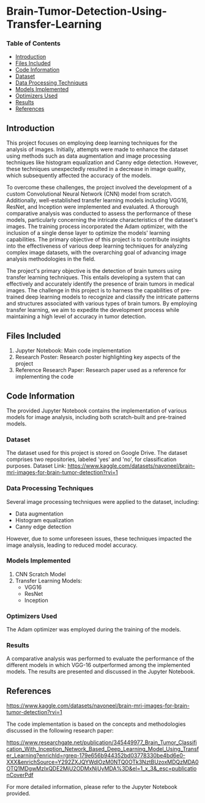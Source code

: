 # Brain-Tumor-Detection-Using-Transfer-Learning

### Table of Contents

- [Introduction](#introduction)
- [Files Included](#files-included)
- [Code Information](#code-information)
- [Dataset](#dataset)
- [Data Processing Techniques](#data-processing-techniques)
- [Models Implemented](#models-implemented)
- [Optimizers Used](#optimizers-used)
- [Results](#results)
- [References](#references)

## Introduction

This project focuses on employing deep learning techniques for the analysis of images. Initially, attempts were made to enhance the dataset using methods such as data augmentation and image processing techniques like histogram equalization and Canny edge detection. However, these techniques unexpectedly resulted in a decrease in image quality, which subsequently affected the accuracy of the models.

To overcome these challenges, the project involved the development of a custom Convolutional Neural Network (CNN) model from scratch. Additionally, well-established transfer learning models including VGG16, ResNet, and Inception were implemented and evaluated. A thorough comparative analysis was conducted to assess the performance of these models, particularly concerning the intricate characteristics of the dataset's images. The training process incorporated the Adam optimizer, with the inclusion of a single dense layer to optimize the models' learning capabilities. The primary objective of this project is to contribute insights into the effectiveness of various deep learning techniques for analyzing complex image datasets, with the overarching goal of advancing image analysis methodologies in the field.

The project's primary objective is the detection of brain tumors using transfer learning techniques. This entails developing a system that can effectively and accurately identify the presence of brain tumors in medical images. The challenge in this project is to harness the capabilities of pre-trained deep learning models to recognize and classify the intricate patterns and structures associated with various types of brain tumors. By employing transfer learning, we aim to expedite the development process while maintaining a high level of accuracy in tumor detection.

## Files Included

1. Jupyter Notebook: Main code implementation
2. Research Poster: Research poster highlighting key aspects of the project
3. Reference Research Paper: Research paper used as a reference for implementing the code

## Code Information

The provided Jupyter Notebook contains the implementation of various models for image analysis, including both scratch-built and pre-trained models.

### Dataset

The dataset used for this project is stored on Google Drive. The dataset comprises two repositories, labeled 'yes' and 'no', for classification purposes.
Dataset Link: https://www.kaggle.com/datasets/navoneel/brain-mri-images-for-brain-tumor-detection?rvi=1

### Data Processing Techniques

Several image processing techniques were applied to the dataset, including:
- Data augmentation
- Histogram equalization
- Canny edge detection

However, due to some unforeseen issues, these techniques impacted the image analysis, leading to reduced model accuracy.

### Models Implemented

1. CNN Scratch Model
2. Transfer Learning Models:
    - VGG16
    - ResNet
    - Inception

### Optimizers Used

The Adam optimizer was employed during the training of the models.

### Results

A comparative analysis was performed to evaluate the performance of the different models in which VGG-16 outperformed among the implemented models. The results are presented and discussed in the Jupyter Notebook.

## References

https://www.kaggle.com/datasets/navoneel/brain-mri-images-for-brain-tumor-detection?rvi=1

The code implementation is based on the concepts and methodologies discussed in the following research paper:

https://www.researchgate.net/publication/345449977_Brain_Tumor_Classification_With_Inception_Network_Based_Deep_Learning_Model_Using_Transfer_Learning?enrichId=rgreq-179e656b944352bd03778330be4bd6e0-XXX&enrichSource=Y292ZXJQYWdlOzM0NTQ0OTk3NztBUzoxMDQzMDA0OTQ1MDgwMzIxQDE2MjU2ODMxNjUyMDA%3D&el=1_x_3&_esc=publicationCoverPdf

For more detailed information, please refer to the Jupyter Notebook provided.